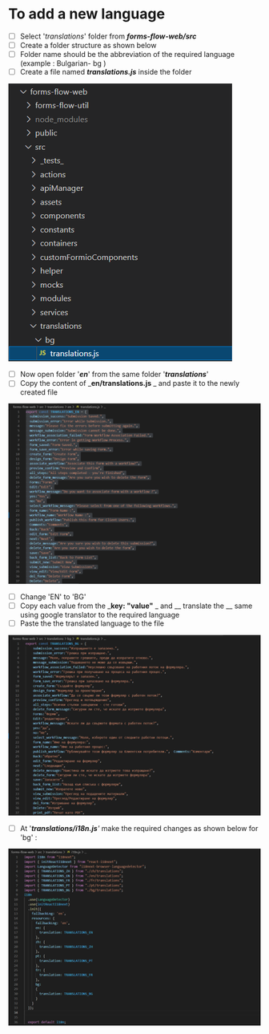 # To add a new language&#x20;



* [ ] Select '_translations_' folder from _**forms-flow-web/src**_
* [ ] Create a folder structure as shown below
* [ ] Folder name should be the abbreviation of the required language (example : Bulgarian- bg )
* [ ] Create a file named _**translations.js**_ inside the folder&#x20;

![](<../../../.gitbook/assets/image (9).png>)

* [ ] Now open folder '_**en**_' from the same  folder '_**translations**_'
* [ ] Copy the content of _**en/translations.js** _ and paste it to the newly created file

![translations/en/translations.js](<../../../.gitbook/assets/image (1).png>)

* [ ] Change 'EN' to 'BG'
* [ ] Copy each value from the _**key: "value"** _ and __ translate the __ same using google translator to the required language&#x20;
* [ ] Paste the the translated language to the file

![translations/bg/translations.js](<../../../.gitbook/assets/image (2).png>)

* [ ] At '_**translations/i18n.js**'_ make the required changes as shown below for 'bg' :&#x20;

![translations/i18n.js](../../../.gitbook/assets/image.png)

